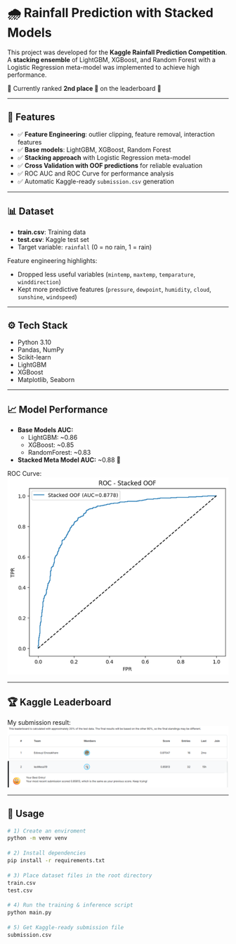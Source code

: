 # 🌧️ Rainfall Prediction with Stacked Models

This project was developed for the **Kaggle Rainfall Prediction Competition**.  
A **stacking ensemble** of LightGBM, XGBoost, and Random Forest with a Logistic Regression meta-model was implemented to achieve high performance.  

📌 Currently ranked **2nd place 🥈** on the leaderboard 🚀  

---

## 🚀 Features
- ✅ **Feature Engineering**: outlier clipping, feature removal, interaction features
- ✅ **Base models**: LightGBM, XGBoost, Random Forest
- ✅ **Stacking approach** with Logistic Regression meta-model
- ✅ **Cross Validation with OOF predictions** for reliable evaluation
- ✅ ROC AUC and ROC Curve for performance analysis
- ✅ Automatic Kaggle-ready `submission.csv` generation

---

## 📊 Dataset
- **train.csv**: Training data
- **test.csv**: Kaggle test set  
- Target variable: `rainfall` (0 = no rain, 1 = rain)

Feature engineering highlights:
- Dropped less useful variables (`mintemp`, `maxtemp`, `temparature`, `winddirection`)
- Kept more predictive features (`pressure`, `dewpoint`, `humidity`, `cloud`, `sunshine`, `windspeed`)

---

## ⚙️ Tech Stack
- Python 3.10
- Pandas, NumPy
- Scikit-learn
- LightGBM
- XGBoost
- Matplotlib, Seaborn

---

## 📈 Model Performance

- **Base Models AUC:**
  - LightGBM: ~0.86
  - XGBoost: ~0.85
  - RandomForest: ~0.83
- **Stacked Meta Model AUC:** ~0.88 🎯

ROC Curve:  
![alt text](roc-curve.png)

---

## 🏆 Kaggle Leaderboard
My submission result:  
![alt text](kaggle_leaderboard.png)

---

## 🔧 Usage

```bash
# 1) Create an enviroment
python -m venv venv

# 2) Install dependencies
pip install -r requirements.txt

# 3) Place dataset files in the root directory
train.csv
test.csv

# 4) Run the training & inference script
python main.py

# 5) Get Kaggle-ready submission file
submission.csv
